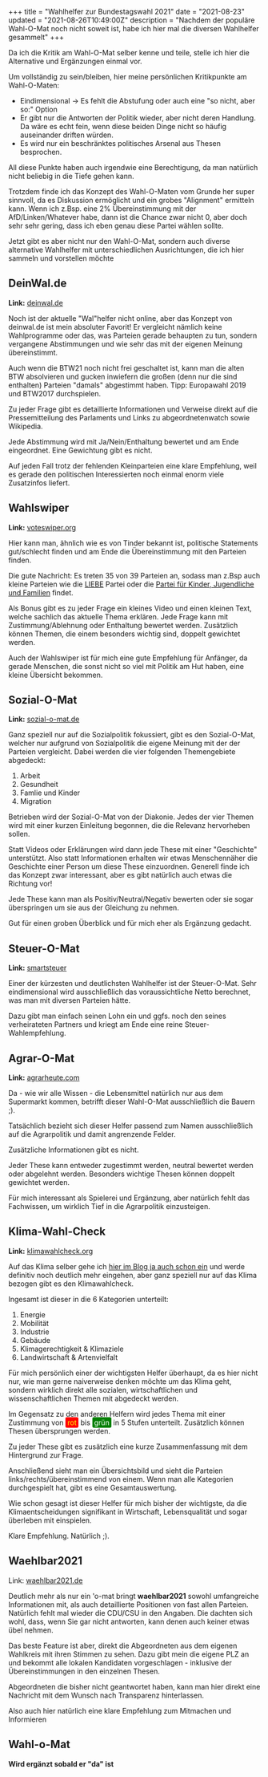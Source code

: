 +++
title = "Wahlhelfer zur Bundestagswahl 2021"
date = "2021-08-23"
updated = "2021-08-26T10:49:00Z"
description = "Nachdem der populäre Wahl-O-Mat noch nicht soweit ist, habe ich hier mal die diversen Wahlhelfer gesammelt"
+++

Da ich die Kritik am Wahl-O-Mat selber kenne und teile, stelle ich hier die
Alternative und Ergänzungen einmal vor.

Um vollständig zu sein/bleiben, hier meine persönlichen Kritikpunkte am
Wahl-O-Maten:
- Eindimensional -> Es fehlt die Abstufung oder auch eine "so nicht, aber so:"
  Option
- Er gibt nur die Antworten der Politik wieder, aber nicht deren Handlung. Da
  wäre es echt fein, wenn diese beiden Dinge nicht so häufig auseinander
  driften würden.
- Es wird nur ein beschränktes politisches Arsenal aus Thesen besprochen.


All diese Punkte haben auch irgendwie eine Berechtigung, da man natürlich nicht
beliebig in die Tiefe gehen kann.

Trotzdem finde ich das Konzept des Wahl-O-Maten vom Grunde her super sinnvoll,
da es Diskussion ermöglicht und ein grobes "Alignment" ermitteln kann. Wenn ich
z.Bsp.  eine 2% Übereinstimmung mit der AfD/Linken/Whatever habe, dann ist die
Chance zwar nicht 0, aber doch sehr sehr gering, dass ich eben genau diese
Partei wählen sollte.

Jetzt gibt es aber nicht nur den Wahl-O-Mat, sondern auch diverse alternative
Wahlhelfer mit unterschiedlichen Ausrichtungen, die ich hier sammeln und
vorstellen möchte


## DeinWal.de

**Link:** [deinwal.de](http://deinwal.de)

Noch ist der aktuelle "Wal"helfer nicht online, aber das Konzept von deinwal.de
ist mein absoluter Favorit! Er vergleicht nämlich keine Wahlprogramme oder das, was
Parteien gerade behaupten zu tun, sondern vergangene Abstimmungen und wie sehr
das mit der eigenen Meinung übereinstimmt.

Auch wenn die BTW21 noch nicht frei geschaltet ist, kann man die alten BTW
absolvieren und gucken inwiefern die großen (denn nur die sind enthalten)
Parteien "damals" abgestimmt haben. Tipp: Europawahl 2019 und BTW2017
durchspielen.

Zu jeder Frage gibt es detaillierte Informationen und Verweise direkt auf die
Pressemitteilung des Parlaments und Links zu abgeordnetenwatch sowie Wikipedia.

Jede Abstimmung wird mit Ja/Nein/Enthaltung bewertet und am Ende eingeordnet.
Eine Gewichtung gibt es nicht.

Auf jeden Fall trotz der fehlenden Kleinparteien eine klare Empfehlung, weil es
gerade den politischen Interessierten noch einmal enorm viele Zusatzinfos
liefert.


## Wahlswiper

**Link:** [voteswiper.org](https://www.voteswiper.org/de)

Hier kann man, ähnlich wie es von Tinder bekannt ist, politische Statements
gut/schlecht finden und am Ende die Übereinstimmung mit den Parteien finden.

Die gute Nachricht: Es treten 35 von 39 Parteien an, sodass man z.Bsp auch
kleine Parteien wie die [LIEBE](https://liebe-ep.eu) Partei oder die [Partei
für Kinder, Jugendliche und Familien](https://www.lobbyistenfuerkinder.de)
findet.

Als Bonus gibt es zu jeder Frage ein kleines Video und einen kleinen Text,
welche sachlich das aktuelle Thema erklären.  Jede Frage kann mit
Zustimmung/Ablehnung oder Enthaltung bewertet werden.  Zusätzlich können
Themen, die einem besonders wichtig sind, doppelt gewichtet werden.

Auch der Wahlswiper ist für mich eine gute Empfehlung für Anfänger, da gerade
Menschen, die sonst nicht so viel mit Politik am Hut haben, eine kleine
Übersicht bekommen.


## Sozial-O-Mat

**Link:** [sozial-o-mat.de](https://www.sozial-o-mat.de)

Ganz speziell nur auf die Sozialpolitik fokussiert, gibt es den Sozial-O-Mat,
welcher nur aufgrund von Sozialpolitik die eigene Meinung mit der der Parteien
vergleicht. Dabei werden die vier folgenden Themengebiete abgedeckt:

1. Arbeit
2. Gesundheit
3. Famlie und Kinder
4. Migration

Betrieben wird der Sozial-O-Mat von der Diakonie. Jedes der vier Themen wird
mit einer kurzen Einleitung begonnen, die die Relevanz hervorheben sollen. 

Statt Videos oder Erklärungen wird dann jede These mit einer "Geschichte"
unterstützt. Also statt Informationen erhalten wir etwas Menschennäher die
Geschichte einer Person um diese These einzuordnen. Generell finde ich das
Konzept zwar interessant, aber es gibt natürlich auch etwas die Richtung vor!

Jede These kann man als Positiv/Neutral/Negativ bewerten oder sie sogar
überspringen um sie aus der Gleichung zu nehmen.

Gut für einen groben Überblick und für mich eher als Ergänzung gedacht.


## Steuer-O-Mat

**Link:** [smartsteuer](https://www.smartsteuer.de/online/steuer-o-mat/)

Einer der kürzesten und deutlichsten Wahlhelfer ist der Steuer-O-Mat. Sehr
eindimensional wird ausschließlich das voraussichtliche Netto berechnet, was
man mit diversen Parteien hätte. 

Dazu gibt man einfach seinen Lohn ein und ggfs. noch den seines verheirateten
Partners und kriegt am Ende eine reine Steuer-Wahlempfehlung.


## Agrar-O-Mat

**Link:** [agrarheute.com](https://www.agrarheute.com/agraromat)

Da - wie wir alle Wissen - die Lebensmittel natürlich nur aus dem Supermarkt
kommen, betrifft dieser Wahl-O-Mat ausschließlich die Bauern ;). 

Tatsächlich bezieht sich dieser Helfer passend zum Namen ausschließlich auf die
Agrarpolitik und damit angrenzende Felder.

Zusätzliche Informationen gibt es nicht.

Jeder These kann entweder zugestimmt werden, neutral bewertet werden oder
abgelehnt werden. Besonders wichtige Thesen können doppelt gewichtet werden. 

Für mich interessant als Spielerei und Ergänzung, aber natürlich fehlt das
Fachwissen, um wirklich Tief in die Agrarpolitik einzusteigen.


## Klima-Wahl-Check

**Link:** [klimawahlcheck.org](https://klimawahlcheck.org)

Auf das Klima selber gehe ich [hier im Blog ja auch schon
ein](@/blog/klimakatastrophe_i_was_ist.md) und werde definitiv noch deutlich
mehr eingehen, aber ganz speziell nur auf das Klima bezogen gibt es den
Klimawahlcheck. 

Ingesamt ist dieser in die 6 Kategorien unterteilt:

1. Energie
2. Mobilität
3. Industrie
4. Gebäude
5. Klimagerechtigkeit & Klimaziele
6. Landwirtschaft & Artenvielfalt

Für mich persönlich einer der wichtigsten Helfer überhaupt, da es hier nicht
nur, wie man gerne naiverweise denken möchte um das Klima geht, sondern
wirklich direkt alle sozialen, wirtschaftlichen und wissenschaftlichen Themen
mit abgedeckt werden.

Im Gegensatz zu den anderen Helfern wird jedes Thema mit einer Zustimmung von
<span style="background:red;color:yellow;padding:2px
4px;border-radius:3px">rot</span> bis <span
style="background:green;color:white;padding:2px
4px;border-radius:3px">grün</span> in 5 Stufen unterteilt. Zusätzlich können
Thesen übersprungen werden.

Zu jeder These gibt es zusätzlich eine kurze Zusammenfassung mit dem
Hintergrund zur Frage.

Anschließend sieht man ein Übersichtsbild und sieht die Parteien
links/rechts/übereinstimmend von einem. Wenn man alle Kategorien durchgespielt
hat, gibt es eine Gesamtauswertung.

Wie schon gesagt ist dieser Helfer für mich bisher der wichtigste, da die
Klimaentscheidungen signifikant in Wirtschaft, Lebensqualität und sogar
überleben mit einspielen.

Klare Empfehlung. Natürlich ;).


## Waehlbar2021

Link: [waehlbar2021.de](https://waehlbar2021.de)

Deutlich mehr als nur ein 'o-mat bringt **waehlbar2021** sowohl umfangreiche
Informationen mit, als auch detaillierte Positionen von fast allen Parteien.
Natürlich fehlt mal wieder die CDU/CSU in den Angaben. Die dachten sich wohl,
dass, wenn Sie gar nicht antworten, kann denen auch keiner etwas übel nehmen.

Das beste Feature ist aber, direkt die Abgeordneten aus dem eigenen Wahlkreis
mit ihren Stimmen zu sehen. Dazu gibt mein die eigene PLZ an und bekommt alle
lokalen Kandidaten vorgeschlagen - inklusive der Übereinstimmungen in den
einzelnen Thesen.

Abgeordneten die bisher nicht geantwortet haben, kann man hier direkt eine
Nachricht mit dem Wunsch nach Transparenz hinterlassen.

Also auch hier natürlich eine klare Empfehlung zum Mitmachen und Informieren


## Wahl-o-Mat

**Wird ergänzt sobald er "da" ist**


